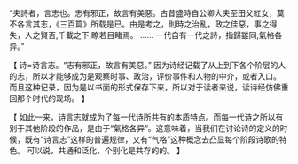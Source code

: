 “夫詩者，言志也。志有邪正，故言有美惡。古昔盛時自公卿大夫至田父紅女，莫不各言其志，《三百篇》所载是已。由是考之，則時之治亂，政之佳惡，事之得失，人之賢否,千載之下,瞭若目睹焉。
……
一代自有一代之詩，指歸雖同,氣格各异。”

【
诗=诗言志。“志有邪正，故言有美惡。”
因为诗经记载了从上到下各个阶层的人的志，所以才能够成为是观察时事、政治，评价事件和人物的中介，或者入口。
而且这种记录，因为是以书面的形式保存下来，所以对于读者来说，读诗经仿佛重回那个时代的现场。
】

【
如此一来，诗言志就成为了每一代诗所共有的本质特点。而每一代诗之所以有别于其他阶段的作品，是由于“氣格各异”。这意味着，当我们在讨论诗的定义的时候，既有“诗言志”这样的普遍规律，又有“气格”这种概念去凸显每个阶段诗歌的特色。
可以说，共通和泛化、个别化是共存的的。
】